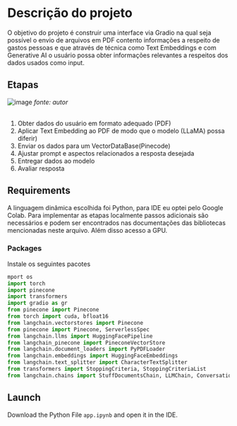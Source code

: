 # Descrição do projeto

O objetivo do projeto é construir uma interface via Gradio na qual seja possível o envio de arquivos em PDF contento informações a respeito de gastos pessoas e que através de técnica como Text Embeddings e com Generative AI o usuário possa obter informações relevantes a respeitos dos dados usados como input.

## Etapas
![image](https://github.com/CllsPy/Generative_AI/assets/96326019/920681bf-d869-4db2-aea6-a14b94ba0c8b)
*fonte: autor*
<br>
<br>

1. Obter dados do usuário em formato adequado (PDF)
2. Aplicar Text Embedding ao PDF de modo que o modelo (LLaMA) possa diferir)
3. Enviar os dados para um VectorDataBase(Pinecode)
4. Ajustar prompt e aspectos relacionados a resposta desejada
5. Entregar dados ao modelo
6. Avaliar resposta

## Requirements
A linguagem dinâmica escolhida foi Python, para IDE eu optei pelo Google Colab. Para implementar as etapas localmente passos adicionais são necessários e podem ser encontrados nas documentações das bibliotecas mencionadas neste arquivo. Além disso acesso a GPU.

### Packages
Instale os seguintes pacotes

``` Python
mport os
import torch
import pinecone
import transformers
import gradio as gr
from pinecone import Pinecone
from torch import cuda, bfloat16
from langchain.vectorstores import Pinecone
from pinecone import Pinecone, ServerlessSpec
from langchain.llms import HuggingFacePipeline
from langchain_pinecone import PineconeVectorStore
from langchain.document_loaders import PyPDFLoader
from langchain.embeddings import HuggingFaceEmbeddings
from langchain.text_splitter import CharacterTextSplitter
from transformers import StoppingCriteria, StoppingCriteriaList
from langchain.chains import StuffDocumentsChain, LLMChain, ConversationalRetrievalChain
```

## Launch
Download the Python File `app.ipynb` and open it in the IDE.

